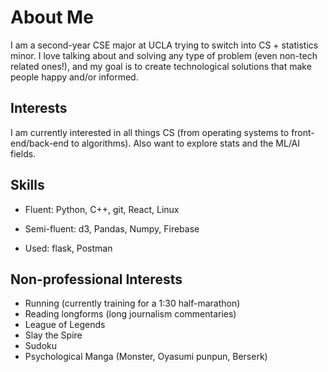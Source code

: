# About Me

I am a second-year CSE major at UCLA trying to switch into CS + statistics minor.
I love talking about and solving any type of problem (even non-tech related ones!), and my goal
is to create technological solutions that make people happy and/or informed.

## Interests

I am currently interested in all things CS (from operating systems to front-end/back-end to algorithms). Also want to explore stats and the ML/AI fields.

## Skills

- Fluent: Python, C++, git, React, Linux

- Semi-fluent: d3, Pandas, Numpy, Firebase

- Used: flask, Postman

## Non-professional Interests

- Running (currently training for a 1:30 half-marathon)
- Reading longforms (long journalism commentaries)
- League of Legends
- Slay the Spire
- Sudoku
- Psychological Manga (Monster, Oyasumi punpun, Berserk)
